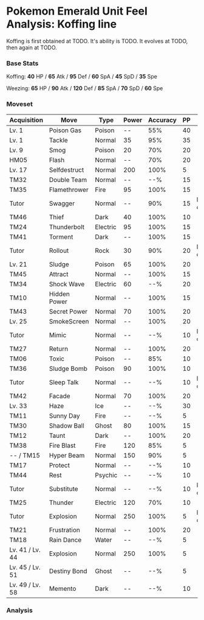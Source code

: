 # Pokemon Emerald Unit Feel Analysis: Koffing line

Koffing is first obtained at TODO. It's ability is TODO. It evolves at TODO, then again at TODO.

### Base Stats

Koffing: **40** HP / **65** Atk / **95** Def / **60** SpA / **45** SpD / **35** Spe

Weezing: **65** HP / **90** Atk / **120** Def / **85** SpA / **70** SpD / **60** Spe

### Moveset

|Acquisition    |Move        |Type    |Power|Accuracy|PP |Notes                    |
|---            |---         |---     |---  |---     |---|---                      |
|Lv. 1          |Poison Gas  |Poison  |--   |55%     |40 |                         |
|Lv. 1          |Tackle      |Normal  |35   |95%     |35 |                         |
|Lv. 9          |Smog        |Poison  |20   |70%     |20 |                         |
|HM05           |Flash       |Normal  |--   |70%     |20 |                         |
|Lv. 17         |Selfdestruct|Normal  |200  |100%    |5  |                         |
|TM32           |Double Team |Normal  |--   |--%     |15 |                         |
|TM35           |Flamethrower|Fire    |95   |100%    |15 |                         |
|Tutor          |Swagger     |Normal  |--   |90%     |15 |Emerald only             |
|TM46           |Thief       |Dark    |40   |100%    |10 |                         |
|TM24           |Thunderbolt |Electric|95   |100%    |15 |                         |
|TM41           |Torment     |Dark    |--   |100%    |15 |                         |
|Tutor          |Rollout     |Rock    |30   |90%     |20 |Emerald only             |
|Lv. 21         |Sludge      |Poison  |65   |100%    |20 |                         |
|TM45           |Attract     |Normal  |--   |100%    |15 |                         |
|TM34           |Shock Wave  |Electric|60   |--%     |20 |                         |
|TM10           |Hidden Power|Normal  |--   |100%    |15 |                         |
|TM43           |Secret Power|Normal  |70   |100%    |20 |                         |
|Lv. 25         |SmokeScreen |Normal  |--   |100%    |20 |                         |
|Tutor          |Mimic       |Normal  |--   |--%     |10 |Emerald only             |
|TM27           |Return      |Normal  |--   |100%    |20 |                         |
|TM06           |Toxic       |Poison  |--   |85%     |10 |                         |
|TM36           |Sludge Bomb |Poison  |90   |100%    |10 |                         |
|Tutor          |Sleep Talk  |Normal  |--   |--%     |10 |Emerald only             |
|TM42           |Facade      |Normal  |70   |100%    |20 |                         |
|Lv. 33         |Haze        |Ice     |--   |--%     |30 |                         |
|TM11           |Sunny Day   |Fire    |--   |--%     |5  |                         |
|TM30           |Shadow Ball |Ghost   |80   |100%    |15 |                         |
|TM12           |Taunt       |Dark    |--   |100%    |20 |                         |
|TM38           |Fire Blast  |Fire    |120  |85%     |5  |                         |
|-- / TM15      |Hyper Beam  |Normal  |150  |90%     |5  |                         |
|TM17           |Protect     |Normal  |--   |--%     |10 |                         |
|TM44           |Rest        |Psychic |--   |--%     |10 |                         |
|Tutor          |Substitute  |Normal  |--   |--%     |10 |Emerald only             |
|TM25           |Thunder     |Electric|120  |70%     |10 |                         |
|Tutor          |Explosion   |Normal  |250  |100%    |5  |Emerald only             |
|TM21           |Frustration |Normal  |--   |100%    |20 |                         |
|TM18           |Rain Dance  |Water   |--   |--%     |5  |                         |
|Lv. 41 / Lv. 44|Explosion   |Normal  |250  |100%    |5  |                         |
|Lv. 45 / Lv. 51|Destiny Bond|Ghost   |--   |--%     |5  |                         |
|Lv. 49 / Lv. 58|Memento     |Dark    |--   |--%     |10 |                         |

### Analysis